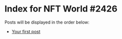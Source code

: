 # Index for NFT World #2426
Posts will be displayed in the order below:

- [Your first post](./001-first.md)

